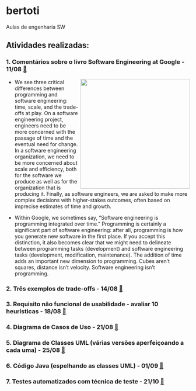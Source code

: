 # bertoti
Aulas de engenharia SW

## Atividades realizadas:

### 1. Comentários sobre o livro **Software Engineering at Google** - 11/08 [:link:](https://github.com/BeatrizBonatto/bertoti/blob/organiza%C3%A7%C3%A3o/engenharia%20SW/atv%201%20e%202)

<img src="https://images-na.ssl-images-amazon.com/images/S/compressed.photo.goodreads.com/books/1576579607i/48816586.jpg" width="300" align="right">

* We see three critical differences between programming and software engineering: time, scale, and the trade-offs at play. On a software engineering project, engineers need to be more concerned with the passage of time and the eventual need for change. In a software engineering organization, we need to be more concerned about scale and efficiency, both for the software we produce as well as for the organization that is producing it. Finally, as software engineers, we are asked to make more complex decisions with higher-stakes outcomes, often based on imprecise estimates of time and growth.

* Within Google, we sometimes say, “Software engineering is programming integrated over time.” Programming is certainly a significant part of software engineering: after all, programming is how you generate new software in the first place. If you accept this distinction, it also becomes clear that we might need to delineate between programming tasks (development) and software engineering tasks (development, modification, maintenance). The addition of time adds an important new dimension to programming. Cubes aren’t squares, distance isn’t velocity. Software engineering isn’t programming.

### 2. Três exemplos de trade-offs -  14/08 [:link:]()
 
### 3. Requisito não funcional de usabilidade - avaliar 10 heurísticas - 18/08 [:link:]()
 
### 4. Diagrama de Casos de Uso - 21/08 [:link:]()
 
### 5. Diagrama de Classes UML (várias versões aperfeiçoando a cada uma) - 25/08 [:link:]()
 
### 6. Código Java (espelhando as classes UML) - 01/09 [:link:]()
 
### 7. Testes automatizados com técnica de teste - 21/10 [:link:]()
 
